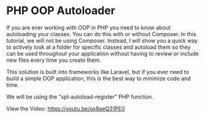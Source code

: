 # PHP OOP Autoloader
If you are ever working with OOP in PHP you need to know about autoloading your classes. You can do this with or without Composer. In this tutorial, we will not be using Composer. Instead, I will show you a quick way to actively look at a folder for specific classes and autoload them so they can be used throughout your application without having to review or include new files every time you create them.

This solution is built into frameworks like Laravel, but if you ever need to build a simple OOP application, this is the best way to minimize code and time.

We will be using the "spl-autoload-register" PHP function.

View the Video: https://youtu.be/ox8aeQ31PE0